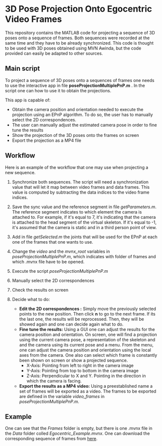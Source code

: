 # 3D Pose Projection Onto Egocentric Video Frames

This repository contains the MATLAB code for projecting a sequence of 3D poses onto a sequence of frames. Both sequences were recorded at the same time and they have to be already synchronized. This code is thought to be used with 3D poses obtained using MVN Awinda, but the code provided can easily be adapted to other sources. 



## Main script
To project a sequence of 3D poses onto a sequences of frames one needs to use the interactive app in file **poseProjectionMultiplePnP.m** . In the script one can how to use it to obtain the projections. 

This app is capable of:
* Obtain the camera position and orientation needed to execute the projection using an EPnP algorithm. To do so, the user has to manually select the 2D correspondences.
* The user can manually adjust the estimated camera pose in order to fine tune the results
* Show the projection of the 3D poses onto the frames on screen
* Export the projection as a MP4 file

## Workflow
Here is an example of the workflow that one may use when projecting a new sequence.
1. Synchronize both sequences. The script will need a synchronization value that will let it map between video frames and data frames. This value is computed by subtracting the data indices to the video frame indices.
2. Save the sync value and the reference segment in file *getParameters.m*. The reference segment indicates to which element the camera is attached to. For example, if it's equal to 7, it's indicating that the camera is attached to the head segment of the virtual skeleton. If it's equal to -1, it's assumed that the camera is static and in a third person point of view.
3. Add in file *getSelected.m* the joints that will be used for the EPnP at each one of the frames that one wants to use.
4. Change the *video* and the *mvnx_root* variables in *poseProjectionMultiplePnP.m*, which indicates with folder of frames and which .mvnx file have to be opened. 
5. Execute the script *poseProjectionMultiplePnP.m*
6. Manually select the 2D correspondences 
7. Check the results on screen
8. Decide what to do:

    * **Edit the 2D correspondences :** Simply move the previously selected points to the new position. Then click **n** to go to   the next frame. If its the last one, the results will be reprocessed. Then, they will be showed again and one can decide again what to do.
    * **Fine tune the results:** Using a GUI one can adjust the results for the camera position and orientation. On screen, one will find a projection using the current camera pose, a representation of the skeleton and and the camera using its current pose and a menu. From the menu, one can adjust the camera position and orientation using the local axes from the camera. One also can select which frame is constantly been shown on screen or show a projected sequence. 
        - X-Axis: Pointing from left to right in the camera image
        - Y-Axis: Pointing from top to bottom in the camera image
        - Z-Axis: Perpendicular to X and Y. Pointing in the direction in which the camera is facing.
    * **Export the results as a MP4 video:** Using a preestablished name a set of frames will be exported as a video. The frames to be exported are defined in the variable *video_frames* in *poseProjectionMultiplePnP.m*.
    
## Example

One can see that the *Frames* folder is empty, but there is one .mvnx file in the *Data* folder colled *Egocentric_Example.mvnx*. One can download the corresponding sequence of frames from [here](https://www.dropbox.com/s/qdr75fmidd8csdr/Frames.rar?dl=0). 
